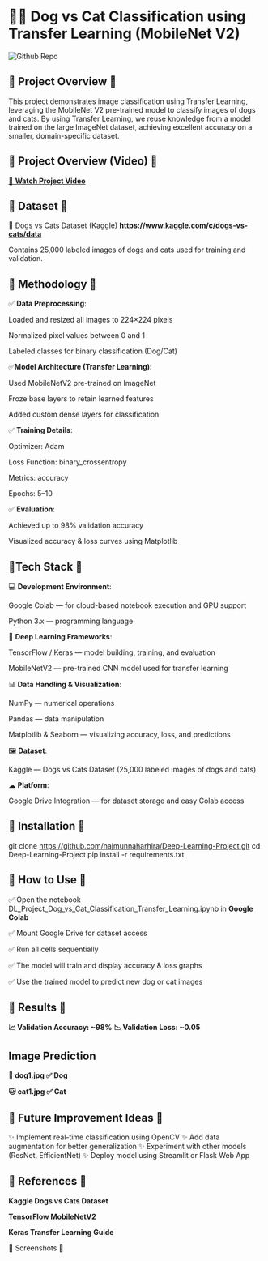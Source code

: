 # 🐶🐱 Dog vs Cat Classification using Transfer Learning (MobileNet V2)



 ![Github Repo](https://img.shields.io/badge/GitHub-najmunnaharhira%2FDeep--Learning--Project-blue?logo=github)

## 🔹 Project Overview 🔹

This project demonstrates image classification using Transfer Learning, leveraging the MobileNet V2 pre-trained model to classify images of dogs and cats.
By using Transfer Learning, we reuse knowledge from a model trained on the large ImageNet dataset, achieving excellent accuracy on a smaller, domain-specific dataset.

## 🔹 Project Overview (Video) 🔹

[🎥 **Watch Project Video**](https://youtu.be/gBu9Y460SMg?si=BZfY81eBqrB3CDLd)


## 🔹 Dataset 🔹

📂 Dogs vs Cats Dataset (Kaggle)
 **https://www.kaggle.com/c/dogs-vs-cats/data**

Contains 25,000 labeled images of dogs and cats used for training and validation.

## 🔹 Methodology 🔹

✅ **Data Preprocessing**:

Loaded and resized all images to 224×224 pixels

Normalized pixel values between 0 and 1

Labeled classes for binary classification (Dog/Cat)

✅**Model Architecture (Transfer Learning)**:

Used MobileNetV2 pre-trained on ImageNet

Froze base layers to retain learned features

Added custom dense layers for classification

✅ **Training Details**:

Optimizer: Adam

Loss Function: binary_crossentropy

Metrics: accuracy

Epochs: 5–10

✅ **Evaluation**:

Achieved up to 98% validation accuracy

Visualized accuracy & loss curves using Matplotlib

## 🔹Tech Stack 🔹

💻 **Development Environment**:

Google Colab — for cloud-based notebook execution and GPU support

Python 3.x — programming language

🧠 **Deep Learning Frameworks**:

TensorFlow / Keras — model building, training, and evaluation

MobileNetV2 — pre-trained CNN model used for transfer learning

📊 **Data Handling & Visualization**:

NumPy — numerical operations

Pandas — data manipulation

Matplotlib & Seaborn — visualizing accuracy, loss, and predictions

🖼 **Dataset**:

Kaggle — Dogs vs Cats Dataset (25,000 labeled images of dogs and cats)

☁ **Platform**:

Google Drive Integration — for dataset storage and easy Colab access

## 🔹 Installation 🔹
git clone https://github.com/najmunnaharhira/Deep-Learning-Project.git
cd Deep-Learning-Project
pip install -r requirements.txt

## 🔹 How to Use 🔹

✅ Open the notebook DL_Project_Dog_vs_Cat_Classification_Transfer_Learning.ipynb in **Google Colab**

✅ Mount Google Drive for dataset access

✅ Run all cells sequentially

✅ The model will train and display accuracy & loss graphs

✅ Use the trained model to predict new dog or cat images


## 🔹 Results 🔹

**📈 Validation Accuracy: ~98%**
**📉 Validation Loss: ~0.05**

## Image	Prediction
**🐶 dog1.jpg	✅ Dog**

**🐱 cat1.jpg	✅ Cat**

## 🔹 Future Improvement Ideas 🔹

✨ Implement real-time classification using OpenCV
✨ Add data augmentation for better generalization
✨ Experiment with other models (ResNet, EfficientNet)
✨ Deploy model using Streamlit or Flask Web App

## 🔹 References 🔹

**Kaggle Dogs vs Cats Dataset**

**TensorFlow MobileNetV2**

**Keras Transfer Learning Guide**

🔹 Screenshots 🔹






